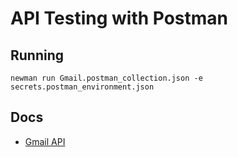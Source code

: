 # API Testing with Postman

## Running

`newman run Gmail.postman_collection.json -e secrets.postman_environment.json`

## Docs
- [Gmail API](https://developers.google.com/gmail/api/reference/rest)
